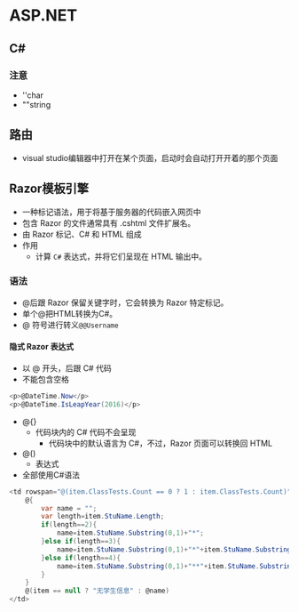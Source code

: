 # ASP.NET

## C\#

### 注意

- ''char
- ""string

## 路由

- visual studio编辑器中打开在某个页面，启动时会自动打开开着的那个页面

## Razor模板引擎

- 一种标记语法，用于将基于服务器的代码嵌入网页中
- 包含 Razor 的文件通常具有 .cshtml 文件扩展名。
- 由 Razor 标记、C# 和 HTML 组成
- 作用
  - 计算 `C#` 表达式，并将它们呈现在 HTML 输出中。

### 语法

- @后跟 Razor 保留关键字时，它会转换为 Razor 特定标记。
- 单个@把HTML转换为C#。
- @ 符号进行转义`@@Username`

#### 隐式 Razor 表达式

- 以 @ 开头，后跟 C# 代码
- 不能包含空格

```csharp
<p>@DateTime.Now</p>
<p>@DateTime.IsLeapYear(2016)</p>
```

- @{}
  - 代码块内的 C# 代码不会呈现
    - 代码块中的默认语言为 C#，不过，Razor 页面可以转换回 HTML
- @()
  - 表达式
- 全部使用C#语法

```csharp
<td rowspan="@(item.ClassTests.Count == 0 ? 1 : item.ClassTests.Count)">
    @{
        var name = "";
        var length=item.StuName.Length;
        if(length==2){
            name=item.StuName.Substring(0,1)+"*";
        }else if(length==3){
            name=item.StuName.Substring(0,1)+"*"+item.StuName.Substring(2);
        }else if(length==4){
            name=item.StuName.Substring(0,1)+"**"+item.StuName.Substring(3);
        }
    }
    @(item == null ? "无学生信息" : @name)
</td>
```
